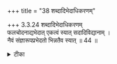 +++
title = "38 शब्दादिभेदाधिकरणम्"

+++
3.3.24 शब्दादिभेदाधिकरणम्  
फलचोदनाद्यभेदात् एकत्वं स्यात् सदादिविद्यानाम् ।  
नैवं संज्ञारूपप्रभेदतो भिन्नतैव स्यात् ॥ 44 ॥

<details><summary>टीका</summary>

3.3.24 शब्दादिभेदाधिकरणम् The various vidya-s such as sad - विद्या and others are one and the same because the result that is to be achieved by them, namely, the attainment of the Supreme is the same. This can not hold good because these विद्या-s are referred to by different names and so they are different. Notes : 1. Sad - विद्या Bhnma - विद्या पकोशल - विद्या शाण्डिल्य - विद्या वैश्वानर - vidya, etc.
</details>

